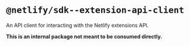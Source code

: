 # `@netlify/sdk--extension-api-client`

An API client for interacting with the Netlify extensions API.

**This is an internal package not meant to be consumed directly.**
